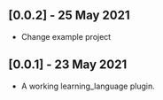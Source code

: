 ## [0.0.2] - 25 May 2021

* Change example project

## [0.0.1] - 23 May 2021

* A working learning_language plugin.
